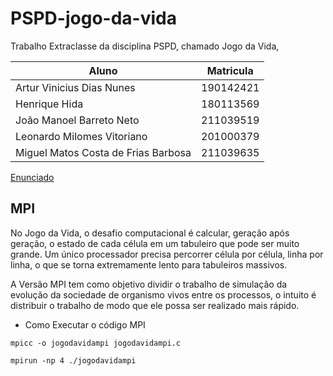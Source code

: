 # PSPD-jogo-da-vida
Trabalho Extraclasse da disciplina PSPD, chamado Jogo da Vida,

Aluno | Matricula
--|--
Artur Vinicius Dias Nunes | 190142421
Henrique Hida | 180113569
João Manoel Barreto Neto | 211039519 
Leonardo Milomes Vitoriano | 201000379
Miguel Matos Costa de Frias Barbosa | 211039635


[Enunciado](PSPD_LAB_JOGO_DA_VIDA.pdf)


## MPI

No Jogo da Vida, o desafio computacional é calcular, geração após geração, o estado de cada célula em um tabuleiro que pode ser muito grande. Um único processador precisa percorrer célula por célula, linha por linha, o que se torna extremamente lento para tabuleiros massivos.

A Versão MPI tem como objetivo dividir o trabalho de simulação da evolução da sociedade de organismo vivos entre os processos, o intuito é distribuir o trabalho de modo que ele possa ser realizado mais rápido.

- Como Executar o código MPI

`mpicc -o jogodavidampi jogodavidampi.c` 

`mpirun -np 4 ./jogodavidampi `
